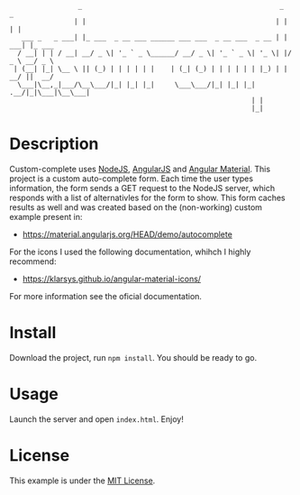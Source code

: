                      _                                                 _      _       
                    | |                                               | |    | |      
       ___ _   _ ___| |_ ___  _ __ ___ ______ ___ ___  _ __ ___  _ __ | | ___| |_ ___ 
      / __| | | / __| __/ _ \| '_ ` _ \______/ __/ _ \| '_ ` _ \| '_ \| |/ _ \ __/ _ \
     | (__| |_| \__ \ || (_) | | | | | |    | (_| (_) | | | | | | |_) | |  __/ ||  __/
      \___|\__,_|___/\__\___/|_| |_| |_|     \___\___/|_| |_| |_| .__/|_|\___|\__\___|
                                                                | |                   
                                                                |_|                   

# Description

Custom-complete uses [NodeJS](https://nodejs.org/en/), [AngularJS](https://angularjs.org/) and [Angular Material](https://material.angularjs.org/latest/). 
This project is a custom auto-complete form. Each time the user types information, the form sends a GET request to the NodeJS server, which responds with a list of alternativles for the form to show. This form caches results as well and was created based on the (non-working) custom example present in: 

 - https://material.angularjs.org/HEAD/demo/autocomplete

For the icons I used the following documentation, whihch I highly recommend:

 - https://klarsys.github.io/angular-material-icons/



For more information see the oficial documentation.

# Install

Download the project, run `npm install`. You should be ready to go.

# Usage

Launch the server and open `index.html`. Enjoy!

# License

This example is under the [MIT License](https://github.com/angular/angular.js/blob/master/LICENSE).
